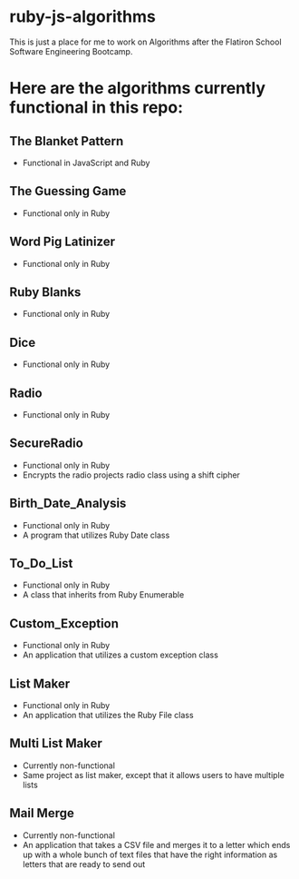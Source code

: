 # ruby-js-algorithms

This is just a place for me to work on Algorithms after the Flatiron School Software Engineering Bootcamp.

# Here are the algorithms currently functional in this repo:

## The Blanket Pattern
- Functional in JavaScript and Ruby
## The Guessing Game
- Functional only in Ruby
## Word Pig Latinizer
- Functional only in Ruby
## Ruby Blanks
- Functional only in Ruby
## Dice
- Functional only in Ruby
## Radio
- Functional only in Ruby
## SecureRadio
- Functional only in Ruby
- Encrypts the radio projects radio class using a shift cipher
## Birth_Date_Analysis
- Functional only in Ruby
- A program that utilizes Ruby Date class
## To_Do_List
- Functional only in Ruby
- A class that inherits from Ruby Enumerable
## Custom_Exception
- Functional only in Ruby
- An application that utilizes a custom exception class
## List Maker
- Functional only in Ruby
- An application that utilizes the Ruby File class
## Multi List Maker
- Currently non-functional
- Same project as list maker, except that it allows users to have multiple lists
## Mail Merge
- Currently non-functional
- An application that takes a CSV file and merges it to a letter which ends up with a whole bunch of text files that have the 
right information as letters that are ready to send out